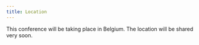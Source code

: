 ```yaml
---
title: Location
---
```


This conference will be taking place in Belgium.
The location will be shared very soon.
